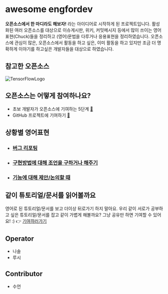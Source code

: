 # awesome engfordev

**오픈소스에서 한 마디라도 해보자!** 라는 아이디어로 시작하게 된 프로젝트입니다. 활성화된 여러 오픈소스를 대상으로 이슈게시판, 위키, 커밋메시지 등에서 많이 쓰이는 영어표현(Chuck)들을 정리하고 (영어)문법을 다루거나 응용표현을 정리하였습니다.
오픈소스에 관심이 많은, 오픈소스에서 활동을 하고 싶은, 이미 활동을 하고 있지만 조금 더 명확하게 이야기를
하고싶은 개발자들을 대상으로 하였습니다.

## 참고한 오픈소스

![TensorFlowLogo](https://github.com/LucyJeong/awesome-engfordev/blob/master/opensourceLogo/tf_100.png)

## 오픈소스는 어떻게 참여하나요?
- 초보 개발자가 오픈소스에 기여하는 5단계 [🔗](http://www.bloter.net/archives/197960)
- GitHub 프로젝트에 기여하기 [🔗](https://git-scm.com/book/ko/v2/GitHub-%ED%94%84%EB%A1%9C%EC%A0%9D%ED%8A%B8%EC%97%90-%EA%B8%B0%EC%97%AC%ED%95%98%EA%B8%B0)


## 상황별 영어표현

  - ### [버그 리포팅](https://github.com/LucyJeong/awesome-engfordev/blob/master/bugReporting/README.md)

  - ### [구현방법에 대해 조언을 구하거나 해주기](https://github.com/LucyJeong/awesome-engfordev/blob/master/getImplementWay/README.md)

  - ### [기능에 대해 제안/논의할 때](https://github.com/LucyJeong/awesome-engfordev/blob/master/proposalForFunc/README.md)


## 같이 튜토리얼/문서를 읽어볼까요
영어로 된 튜토리얼/문서를 보고 더이상 뒤로가기 하지 말아요. 우리 같이 서로가 공부하고 싶은 튜토리얼/문서를 잡고 같이 가볍게 해볼까요? 그냥 공유만 하면 기여할 수 있어요! :) 👉
[기여하러가기](https://github.com/LucyJeong/awesome-engfordev/blob/master/whenYouSeeTutorial/README.md)


## Operator
- 나솔
- 루시

## Contributor
- 수언
